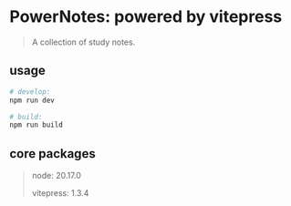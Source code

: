 # PowerNotes: powered by vitepress
> A collection of study notes.

## usage
```bash
# develop:
npm run dev

# build:
npm run build
```

## core packages
> node: 20.17.0
>
> vitepress: 1.3.4

